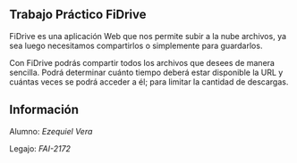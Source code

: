 ## Trabajo Práctico FiDrive
FiDrive es una aplicación Web que nos permite subir a la nube archivos, ya sea luego necesitamos compartirlos o simplemente para guardarlos.  

Con FiDrive podrás compartir todos los archivos que desees de manera sencilla. 
Podrá determinar cuánto tiempo deberá estar disponible la URL y cuántas veces se podrá acceder a él; para limitar la cantidad de descargas.

## Información
Alumno: _Ezequiel Vera_

Legajo: _FAI-2172_
